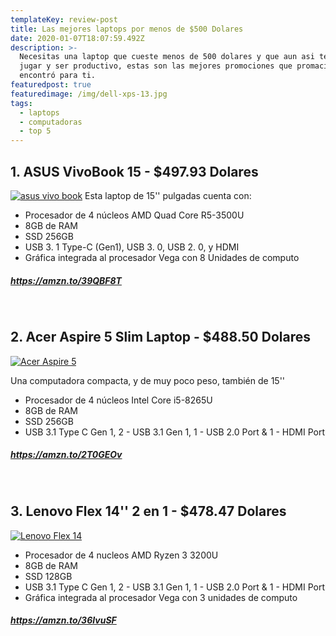 ```yaml
---
templateKey: review-post
title: Las mejores laptops por menos de $500 Dolares
date: 2020-01-07T18:07:59.492Z
description: >-
  Necesitas una laptop que cueste menos de 500 dolares y que aun asi te permita
  jugar y ser productivo, estas son las mejores promociones que promacia
  encontró para ti.
featuredpost: true
featuredimage: /img/dell-xps-13.jpg
tags:
  - laptops
  - computadoras
  - top 5
---
```

## 1. ASUS VivoBook 15 - $497.93 Dolares
   [![asus vivo book](/img/asus-vivobook-15.jpg)](https://amzn.to/39QBF8T)
Esta laptop de 15'' pulgadas cuenta con:
- Procesador de 4 núcleos AMD Quad Core R5-3500U
- 8GB de RAM
- SSD 256GB
- USB 3. 1 Type-C (Gen1), USB 3. 0, USB 2. 0, y HDMI
- Gráfica integrada al procesador Vega con 8 Unidades de computo

##### <https://amzn.to/39QBF8T>

<br>

## 2. Acer Aspire 5 Slim Laptop - $488.50 Dolares
[![Acer Aspire 5](https://images-na.ssl-images-amazon.com/images/I/71sesDsw95L._AC_SL1500_.jpg)](https://amzn.to/2T0GEOv)

Una computadora compacta, y de muy poco peso, también de 15''
- Procesador de 4 núcleos Intel Core i5-8265U 
- 8GB de RAM
- SSD 256GB
- USB 3.1 Type C Gen 1, 2 - USB 3.1 Gen 1, 1 - USB 2.0 Port & 1 - HDMI Port

##### <https://amzn.to/2T0GEOv>

<br>

## 3. Lenovo Flex 14'' 2 en 1 - $478.47 Dolares
[![Lenovo Flex 14](https://images-na.ssl-images-amazon.com/images/I/71UYQEShcqL._AC_SL1500_.jpg)](https://amzn.to/36IvuSF)

- Procesador de 4 nucleos AMD Ryzen 3 3200U
- 8GB de RAM
- SSD 128GB
- USB 3.1 Type C Gen 1, 2 - USB 3.1 Gen 1, 1 - USB 2.0 Port & 1 - HDMI Port
- Gráfica integrada al procesador Vega con 3 unidades de computo

##### <https://amzn.to/36IvuSF>


